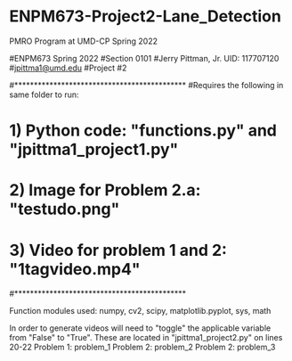 # ENPM673-Project2-Lane_Detection
PMRO Program at UMD-CP Spring 2022

#ENPM673 Spring 2022
#Section 0101
#Jerry Pittman, Jr. UID: 117707120
#jpittma1@umd.edu
#Project #2

#********************************************
#Requires the following in same folder to run:
# 1) Python code: "functions.py" and "jpittma1_project1.py"
# 2) Image for Problem 2.a: "testudo.png"
# 3) Video for problem 1 and 2: "1tagvideo.mp4"
#********************************************

Function modules used: numpy, cv2, scipy, matplotlib.pyplot, sys, math

In order to generate videos will need to "toggle" the applicable variable 
from "False" to "True". These are located in "jpittma1_project2.py" on lines 20-22
Problem 1: problem_1
Problem 2: problem_2
Problem 2: problem_3